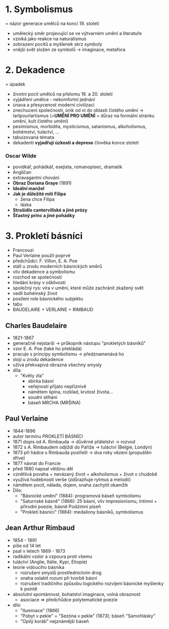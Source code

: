 # 1. Symbolismus
= názor generace umělců na konci 19. století
- umělecký směr projevující se ve výtvarném umění a literatuře
- vzniká jako reakce na naturalismus
- zobrazení pocitů a myšlenek skrz symboly
- vnější svět složen ze symbolů -> imaginace, metafora

# 2. Dekadence
= úpadek
- životní pocit umělců na přelomu 19. a 20. století
- vyjádření umělce - nekomfortní jednání
- únava a přesycenost moderní civilizací
- znechucení společností, únik od ní do oblasti čistého umění -> lartpourlartismus (=**UMĚNÍ PRO UMĚNÍ** = důraz na formální stránku umění, kult čistého umění)
- pesimismus, morbidita, mysticismus, satanismus, alkoholismus, bohémství, tuláctví, ...
- tabuizovaná témata
- dekadenti **vyjadřují úzkosti a deprese** člověka konce století

### Oscar Wilde
- povídkář, pohádkář, esejista, romanopisec, dramatik
- Angličan
- extravagantní chování
- **Obraz Doriana Graye** (1891)
- **Ideální manžel**
- **Jak je důležité míti Filipa**
	- žena chce Filipa
	- láska
- **Strašidlo cantervillské a jiné prózy**
- **Šťastný princ a jiné pohádky**

# 3. Prokletí básníci
- Francouzi
- Paul Verlaine použil poprvé
- předchůdci: F. Villon, E. A. Poe
- stáli u zrodu moderních básnických směrů
- vliv dekadence a symbolismu
- rozchod se společností
- hledání krásy v ošklivosti
- společný rys: víra v umění, které může zachránit zkažený svět
- vedli bohémský život
- posílení role básnického subjektu
- tabu
- BAUDELAIRE + VERLAINE + RIMBAUD

## Charles Baudelaire 
- 1821-1867 
- generačně nejstarší -> průkopník nástupu "prokletých básníků" 
- vzor E. A. Poe (také ho překládá) 
- pracuje s principy symbolismu -> předznamenává ho 
- stojí u zrodu dekadence 
- užívá překvapivá obrazná všechny smysly 
- díla: 
    - "Květy zla" 
        - sbírka básní 
        - veřejností přijato nepříznivě 
        - námětem špína, rozklad, krutost života… 
        - soudní stíhání 
        - báseň MRCHA (MRŠINA)

## Paul Verlaine
- 1844-1896
- autor termínu PROKLETÍ BÁSNÍCI 
- 1871 dopis od A. Rimbauda -> důvěrné přátelství -> rozvod 
- 1872 s A. Rimbaudem odjíždí do Paříže -> tuláctví (Belgie, Londýn) 
- 1873 při hádce s Rimbauda postřelil -> dva roky vězení (propuštěn dříve) 
- 1877 návrat do Francie 
- před 1880 napsal většinu děl 
- vznětlivá povaha + nevázaný život + alkoholismus + život v chudobě 
- využívá hudebnosti verše (zdůrazňuje rytmus a melodii) 
- námětem pocit, nálada, dojem, snaha zachytit okamžik 
- Dílo: 
    - "Básnické umění" (1884): programová báseň symbolismu 
    - "Saturnské básně" (1866): 25 básní, vliv impresionismu, intimní + přírodní poezie, básně Podzimní píseň 
    - "Prokletí básníci" (1884): medailony básníků, symbolismus
## Jean Arthur Rimbaud
- 1854 - 1891
- píše od 14 let
- psal v letech 1869 - 1873
- radikální vzdor a vzpoura proti všemu
- tuláctví (Anglie, Itálie, Kypr, Etiopie)
- teorie vidoucího básníka
	- rozrušení smyslů prostřednictvím drog
	- snaha oslabit rozum při tvorbě básní
	- rozrušení tradičního způsobu logického rozvíjení básnické myšlenky k pointě
- absolutní spontánnost, bohatství imaginace, volná obraznost
	- asociace ⇒ předchůdce polytematické poezie
- dílo
	- "Iluminace" (1866)
	- "Pobyt v pekle" = "Sezóna v pekle" (1873); báseň "Samohlásky"
	- "Opilý koráb" nejznámější báseň
